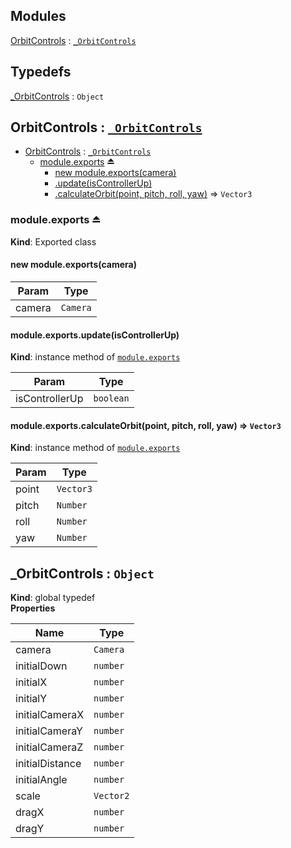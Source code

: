 ## Modules

<dl>
<dt><a href="#module_OrbitControls">OrbitControls</a> : <code><a href="#_OrbitControls">_OrbitControls</a></code></dt>
<dd></dd>
</dl>

## Typedefs

<dl>
<dt><a href="#_OrbitControls">_OrbitControls</a> : <code>Object</code></dt>
<dd></dd>
</dl>

<a name="module_OrbitControls"></a>

## OrbitControls : [<code>\_OrbitControls</code>](#_OrbitControls)

* [OrbitControls](#module_OrbitControls) : [<code>\_OrbitControls</code>](#_OrbitControls)
    * [module.exports](#exp_module_OrbitControls--module.exports) ⏏
        * [new module.exports(camera)](#new_module_OrbitControls--module.exports_new)
        * [.update(isControllerUp)](#module_OrbitControls--module.exports+update)
        * [.calculateOrbit(point, pitch, roll, yaw)](#module_OrbitControls--module.exports+calculateOrbit) ⇒ <code>Vector3</code>

<a name="exp_module_OrbitControls--module.exports"></a>

### module.exports ⏏
**Kind**: Exported class  
<a name="new_module_OrbitControls--module.exports_new"></a>

#### new module.exports(camera)

| Param | Type |
| --- | --- |
| camera | <code>Camera</code> | 

<a name="module_OrbitControls--module.exports+update"></a>

#### module.exports.update(isControllerUp)
**Kind**: instance method of [<code>module.exports</code>](#exp_module_OrbitControls--module.exports)  

| Param | Type |
| --- | --- |
| isControllerUp | <code>boolean</code> | 

<a name="module_OrbitControls--module.exports+calculateOrbit"></a>

#### module.exports.calculateOrbit(point, pitch, roll, yaw) ⇒ <code>Vector3</code>
**Kind**: instance method of [<code>module.exports</code>](#exp_module_OrbitControls--module.exports)  

| Param | Type |
| --- | --- |
| point | <code>Vector3</code> | 
| pitch | <code>Number</code> | 
| roll | <code>Number</code> | 
| yaw | <code>Number</code> | 

<a name="_OrbitControls"></a>

## \_OrbitControls : <code>Object</code>
**Kind**: global typedef  
**Properties**

| Name | Type |
| --- | --- |
| camera | <code>Camera</code> | 
| initialDown | <code>number</code> | 
| initialX | <code>number</code> | 
| initialY | <code>number</code> | 
| initialCameraX | <code>number</code> | 
| initialCameraY | <code>number</code> | 
| initialCameraZ | <code>number</code> | 
| initialDistance | <code>number</code> | 
| initialAngle | <code>number</code> | 
| scale | <code>Vector2</code> | 
| dragX | <code>number</code> | 
| dragY | <code>number</code> | 

